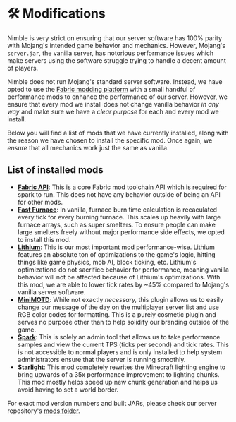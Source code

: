 # 🛠 Modifications
Nimble is very strict on ensuring that our server software has 100% parity with Mojang's intended game behavior and mechanics. However, Mojang's `server.jar`, the vanilla server, has notorious performance issues which make servers using the software struggle trying to handle a decent amount of players.

Nimble does not run Mojang's standard server software. Instead, we have opted to use the [Fabric modding platform](https://fabricmc.net) with a small handful of performance mods to enhance the performance of our server. However, we ensure that every mod we install does not change vanilla behavior *in any way* and make sure we have a *clear purpose* for each and every mod we install.

Below you will find a list of mods that we have currently installed, along with the reason we have chosen to install the specific mod. Once again, we *ensure* that all mechanics work just the same as vanilla.

## List of installed mods
* **[Fabric API](https://github.com/FabricMC/fabric)**: This is a core Fabric mod toolchain API which is required for spark to run. This does not have any behavior outside of being an API for other mods.
* **[Fast Furnace](https://github.com/Shadows-of-Fire/FastFurnace)**: In vanilla, furnace burn time calculation is recaculated every tick for every burning furnace. This scales up heavily with large furnace arrays, such as super smelters. To ensure people can make large smelters freely without major performance side effects, we opted to install this mod.
* **[Lithium](https://github.com/CaffeineMC/lithium-fabric)**: This is our most important mod performance-wise. Lithium features an absolute ton of optimizations to the game's logic, hitting things like game physics, mob AI, block ticking, etc. Lithium's optimizations do not sacrifice behavior for performance, meaning vanilla behavior will not be affected because of Lithium's optimizations. With this mod, we are able to lower tick rates by ~45% compared to Mojang's vanilla server software.
* **[MiniMOTD](https://github.com/jpenilla/MiniMOTD)**: While not exactly *necessary,* this plugin allows us to easily change our message of the day on the multiplayer server list and use RGB color codes for formatting. This is a purely cosmetic plugin and serves no purpose other than to help solidify our branding outside of the game.
* **[Spark](https://github.com/lucko/spark)**: This is solely an admin tool that allows us to take performance samples and view the current TPS (ticks per second) and tick rates. This is not accessible to normal players and is only installed to help system administrators ensure that the server is running smoothly.
* **[Starlight](https://github.com/Spottedleaf/Starlight)**: This mod completely rewrites the Minecraft lighting engine to bring upwards of a 35x performance improvement to lighting chunks. This mod mostly helps speed up new chunk generation and helps us avoid having to set a world border.

For exact mod version numbers and built JARs, please check our server repository's [mods folder](https://github.com/nmblmc/server/tree/main/mods).